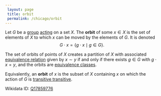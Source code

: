 ```yaml
---
 layout: page
 title: orbit
 permalink: /chicago/orbit
---
```

Let $G$ be a [group](https://mathgloss.github.io/MathGloss/chicago/group) [acting](https://mathgloss.github.io/MathGloss/chicago/group_action) on a set $X$. The **orbit** of some $x \in X$  is the set of elements of $X$ to which $x$ can be moved by the elements of $G$. It is denoted $$G\cdot x = \{g\cdot x \mid g \in G\}.$$

The set of orbits of points of $X$ creates a partition of $X$ with associated [equivalence relation](https://mathgloss.github.io/MathGloss/chicago/equivalence_relation) given by $x\sim y$ if and only if there exists $g \in G$ with $g\cdot x =y$, and the orbits are [equivalence classes](https://mathgloss.github.io/MathGloss/chicago/equivalence_class).

Equivalently, an **orbit** of $x$ is the subset of $X$ containing $x$ on which the action of $G$ is [transitive transitive](https://mathgloss.github.io/MathGloss/chicago/transitive_#############transitive).

Wikidata ID: [Q17859776](https://www.wikidata.org/wiki/Q17859776)